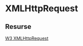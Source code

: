 # XMLHttpRequest

## Resurse

[W3 XMLHttpRequest](https://dvcs.w3.org/hg/xhr/raw-file/tip/Overview.html)
